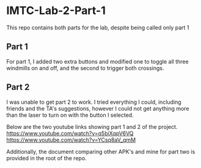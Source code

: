 # IMTC-Lab-2-Part-1
This repo contains both parts for the lab, despite being called only part 1

## Part 1
For part 1, I added two extra buttons and modified one to toggle all three windmills on and off, and the second to trigger both crossings.

## Part 2
I was unable to get part 2 to work. I tried everything I could, including friends and the TA's suggestions, however I could not get anything more than the laser to turn on with the button I selected.

Below are the two youtube links showing part 1 and 2 of the project.
https://www.youtube.com/watch?v=q5biXqpV6VQ
https://www.youtube.com/watch?v=YCsq8aV_qmM

Additionally, the document comparing other APK's and mine for part two is provided in the root of the repo.
